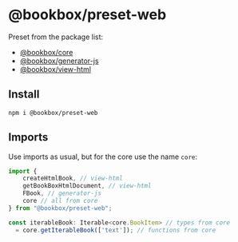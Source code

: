 # @bookbox/preset-web

Preset from the package list:
- [@bookbox/core](https://www.npmjs.com/package/@bookbox/core)
- [@bookbox/generator-js](https://www.npmjs.com/package/@bookbox/generator-js)
- [@bookbox/view-html](https://www.npmjs.com/package/@bookbox/view-html)

## Install

```
npm i @bookbox/preset-web
```

## Imports
Use imports as usual, but for the core use the name `core`:

```ts
import {
    createHtmlBook, // view-html
    getBookBoxHtmlDocument, // view-html
    FBook, // generator-js
    core // all from core
} from "@bookbox/preset-web";

const iterableBook: Iterable<core.BookItem> // types from core
  = core.getIterableBook(['text']); // functions from core
```